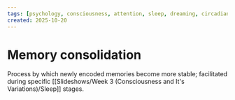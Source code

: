 ```yaml
---
tags: [psychology, consciousness, attention, sleep, dreaming, circadian-rhythms, psychoactive-drugs]
created: 2025-10-20
---
```

# Memory consolidation

Process by which newly encoded memories become more stable; facilitated during specific [[Slideshows/Week 3 (Consciousness and It's Variations)/Sleep]] stages.
